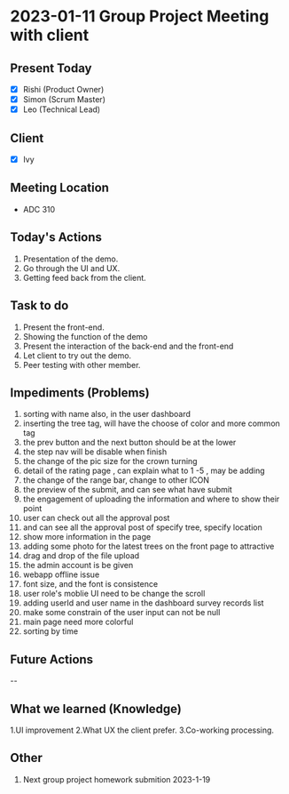 # 2023-01-11 Group Project Meeting with client

## Present Today
- [X] Rishi (Product Owner)
- [X] Simon (Scrum Master)
- [X] Leo (Technical Lead)

## Client
- [X] Ivy

## Meeting Location
- ADC 310

## Today's Actions

1. Presentation of the demo.
2. Go through the UI and UX.
3. Getting feed back from the client.

## Task to do
1. Present the front-end.
2. Showing the function of the demo
3. Present the interaction of the back-end and the front-end
4. Let client to try out the demo.
5. Peer testing with other member.

## Impediments (Problems)
1. sorting with name also, in the user dashboard
2. inserting the tree tag, will have the choose of color and more common tag
3. the prev button and the next button should be at the lower
4. the step nav will be disable when finish
5. the change of the pic size for the crown turning 
6. detail of the rating page , can explain what to 1 -5 , may be adding 
7. the change of the range bar, change to other ICON
8. the preview of the submit, and can see what have submit
9. the engagement of uploading the information and where to show their point
10. user can check out all the approval post
11. and can see all the approval post of specify tree, specify location
12. show more information in the page
13. adding some photo for the latest trees on the front page to attractive
14. drag and drop of the file upload
15. the admin account is be given
16. webapp offline issue
17. font size, and the font is consistence
18. user role's moblie UI need to be change the scroll
19. adding userId and user name in the dashboard survey records list
20. make some constrain of the user input can not be null
21. main page need more colorful
22. sorting by time


## Future Actions
--

## What we learned (Knowledge)
1.UI improvement
2.What UX the client prefer.
3.Co-working processing.

## Other
1. Next group project homework submition 2023-1-19
